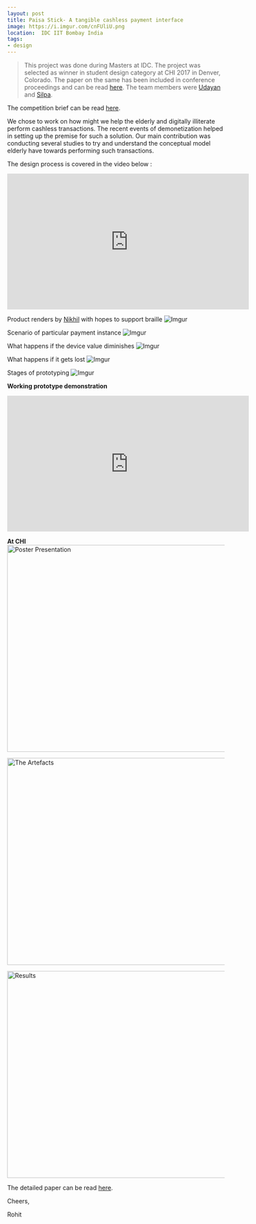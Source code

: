 ```yaml
---
layout: post
title: Paisa Stick- A tangible cashless payment interface
image: https://i.imgur.com/cnFUliU.png
location:  IDC IIT Bombay India
tags:
- design
---
```


>This project was done during Masters at IDC. The project was selected as winner in student design category at CHI 2017 in Denver, Colorado. The paper on the same has been included in conference proceedings and can be read [here](https://dl.acm.org/citation.cfm?id=3049268). The team members were [Udayan](https://www.behance.net/udayanvidyanta) and  [Silpa](https://www.behance.net/silpa_murali).


The competition brief can be read [here](https://chi2017.acm.org/designcompetition.html).

We chose to work on how might we help the elderly and digitally illiterate perform cashless transactions. The recent events of demonetization helped in setting up the premise for such a solution. Our main contribution was conducting several studies to try and understand the conceptual model elderly have towards performing such transactions.

The design process is covered in the video below :

<iframe width="560" height="315" src="https://www.youtube.com/embed/X6Q_KFUsPAY" frameborder="0" gesture="media" allow="encrypted-media" allowfullscreen></iframe>


<br>


Product renders by [Nikhil](http://nikhilsingh.design/) with hopes to support braille
![Imgur](https://i.imgur.com/nOvtKKG.png)

Scenario of particular payment instance
![Imgur](https://i.imgur.com/CqGP4Mf.png)

What happens if the device value diminishes
![Imgur](https://i.imgur.com/FF6UAb4.png)

What happens if it gets lost
![Imgur](https://i.imgur.com/gc8QmbC.png)

Stages of prototyping
![Imgur](https://i.imgur.com/1CtO1ld.png)

**Working prototype demonstration**
<iframe width="560" height="315" src="https://www.youtube.com/embed/BLEe330qfAQ" frameborder="0" gesture="media" allow="encrypted-media" allowfullscreen></iframe>


<br>


**At CHI**
<a data-flickr-embed="true"  href="https://www.flickr.com/photos/94411929@N06/35293561151/in/album-72157682238049102/" title="Poster Presentation"><img src="https://c1.staticflickr.com/5/4263/35293561151_23a762e48b_z.jpg" width="640" height="480" alt="Poster Presentation"></a><script async src="//embedr.flickr.com/assets/client-code.js" charset="utf-8"></script>

<a data-flickr-embed="true"  href="https://www.flickr.com/photos/94411929@N06/35384081436/in/album-72157682238049102/" title="The Artefacts"><img src="https://c1.staticflickr.com/5/4259/35384081436_efe0eaf5fc_z.jpg" width="640" height="480" alt="The Artefacts"></a><script async src="//embedr.flickr.com/assets/client-code.js" charset="utf-8"></script>

<a data-flickr-embed="true"  href="https://www.flickr.com/photos/94411929@N06/35436721156/in/album-72157682238049102/" title="Results"><img src="https://c1.staticflickr.com/5/4287/35436721156_f8c7178574_z.jpg" width="640" height="480" alt="Results"></a><script async src="//embedr.flickr.com/assets/client-code.js" charset="utf-8"></script>


The detailed paper can be read [here](https://dl.acm.org/citation.cfm?id=3049268).

Cheers,

 Rohit

